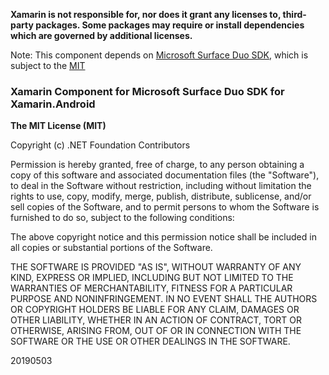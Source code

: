 **Xamarin is not responsible for, nor does it grant any licenses to, third-party packages. Some packages may require or install dependencies which are governed by additional licenses.**

Note: This component depends on [Microsoft Surface Duo SDK](https://docs.microsoft.com/dual-screen/), which is subject to the [MIT](https://github.com/microsoft/surface-duo-sdk-samples/blob/master/LICENSE)

### Xamarin Component for Microsoft Surface Duo SDK for Xamarin.Android

**The MIT License (MIT)**

Copyright (c) .NET Foundation Contributors

Permission is hereby granted, free of charge, to any person obtaining a copy of this software and associated documentation files (the "Software"), to deal in the Software without restriction, including without limitation the rights to use, copy, modify, merge, publish, distribute, sublicense, and/or sell copies of the Software, and to permit persons to whom the Software is furnished to do so, subject to the following conditions:

The above copyright notice and this permission notice shall be included in all copies or substantial portions of the Software.

THE SOFTWARE IS PROVIDED "AS IS", WITHOUT WARRANTY OF ANY KIND, EXPRESS OR IMPLIED, INCLUDING BUT NOT LIMITED TO THE WARRANTIES OF MERCHANTABILITY, FITNESS FOR A PARTICULAR PURPOSE AND NONINFRINGEMENT. IN NO EVENT SHALL THE AUTHORS OR COPYRIGHT HOLDERS BE LIABLE FOR ANY CLAIM, DAMAGES OR OTHER LIABILITY, WHETHER IN AN ACTION OF CONTRACT, TORT OR OTHERWISE, ARISING FROM, OUT OF OR IN CONNECTION WITH THE SOFTWARE OR THE USE OR OTHER DEALINGS IN THE SOFTWARE.

20190503
